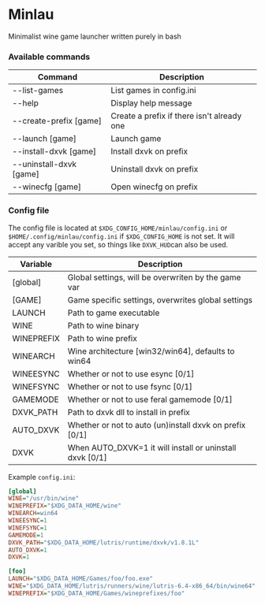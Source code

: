 # Minlau

Minimalist wine game launcher written purely in bash

### Available commands

| Command                 | Description                                       |
| ----------------------- | ------------------------------------------------- |
| --list-games            | List games in config.ini                          |
| --help                  | Display help message                              |
| --create-prefix [game]  | Create a prefix if there isn't already one        |
| --launch [game]         | Launch game                                       |
| --install-dxvk [game]   | Install dxvk on prefix                            |
| --uninstall-dxvk [game] | Uninstall dxvk on prefix                          |
| --winecfg   [game]      | Open winecfg on prefix                            |


### Config file

The config file is located at `$XDG_CONFIG_HOME/minlau/config.ini` or `$HOME/.config/minlau/config.ini` if `$XDG_CONFIG_HOME` is not set. It will accept any varible you set, so things like `DXVK_HUD`can also be used.

| Variable                | Description                                               |
| ----------------------- | --------------------------------------------------------  |
| [global]                | Global settings, will be overwriten by the game var       |
| [GAME]                  | Game specific settings, overwrites global settings        |
| LAUNCH                  | Path to game executable                                   |
| WINE                    | Path to wine binary                                       |
| WINEPREFIX              | Path to wine prefix                                       |
| WINEARCH                | Wine architecture [win32/win64], defaults to win64        |
| WINEESYNC               | Whether or not to use esync [0/1]                         |
| WINEFSYNC               | Whether or not to use fsync [0/1]                         |
| GAMEMODE                | Whether or not to use feral gamemode [0/1]                |
| DXVK_PATH               | Path to dxvk dll to install in prefix                     |
| AUTO_DXVK               | Whether or not to auto (un)install dxvk on prefix [0/1]   |
| DXVK                    | When AUTO_DXVK=1 it will install or uninstall dxvk [0/1]  |

Example `config.ini`:

```ini
[global]
WINE="/usr/bin/wine"
WINEPREFIX="$XDG_DATA_HOME/wine"
WINEARCH=win64
WINEESYNC=1
WINEFSYNC=1
GAMEMODE=1
DXVK_PATH="$XDG_DATA_HOME/lutris/runtime/dxvk/v1.8.1L"
AUTO_DXVK=1
DXVK=1

[foo]
LAUNCH="$XDG_DATA_HOME/Games/foo/foo.exe"
WINE="$XDG_DATA_HOME/lutris/runners/wine/lutris-6.4-x86_64/bin/wine64"
WINEPREFIX="$XDG_DATA_HOME/Games/wineprefixes/foo"
```
